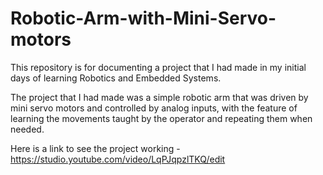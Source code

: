 # Robotic-Arm-with-Mini-Servo-motors
This repository is for documenting a project that I had made in my initial days of learning Robotics and Embedded Systems.

The project that I had made was a simple robotic arm that was driven by mini servo motors and controlled by analog inputs, with the feature of learning the movements taught by the operator and repeating them when needed.

Here is a link to see the project working - https://studio.youtube.com/video/LqPJqpzlTKQ/edit
